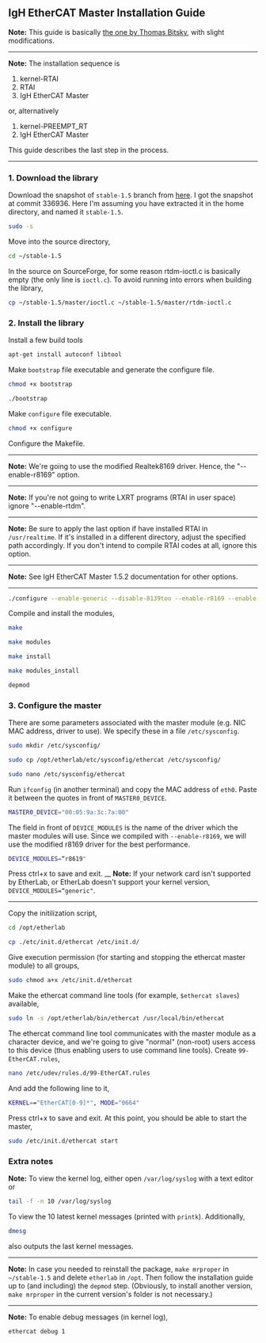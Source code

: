 ## IgH EtherCAT Master Installation Guide 
**Note:** This guide is basically [the one by Thomas Bitsky](http://lists.etherlab.org/pipermail/etherlab-users/2015/002820.html), with slight modifications.  
___
**Note:** The installation sequence is   
1. kernel-RTAI    
2. RTAI   
3. IgH EtherCAT Master 

or, alternatively

1. kernel-PREEMPT_RT
2. IgH EtherCAT Master 

This guide describes the last step in the process.
___
### 1. Download the library
Download the snapshot of `stable-1.5` branch from [here](https://sourceforge.net/p/etherlabmaster/code/ci/stable-1.5/tree/). I got the snapshot at commit 336936.
Here I'm assuming you have extracted it in the home directory, and named it `stable-1.5`.
```bash
sudo -s
```
Move into the source directory,
```bash
cd ~/stable-1.5
```
In the source on SourceForge, for some reason rtdm-ioctl.c is basically empty (the only line is `ioctl.c`). To avoid running into errors when building the library,
```bash
cp ~/stable-1.5/master/ioctl.c ~/stable-1.5/master/rtdm-ioctl.c
```
### 2. Install the library
Install a few build tools
```bash
apt-get install autoconf libtool
```
Make `bootstrap` file executable and generate the configure file.
```bash
chmod +x bootstrap
```
```bash
./bootstrap
```
Make `configure` file executable.
```bash
chmod +x configure
```
Configure the Makefile.
___
**Note:** We're going to use the modified Realtek8169 driver. Hence, the "--enable-r8169" option.   
___
**Note:** If you're not going to write LXRT programs (RTAI in user space) ignore "--enable-rtdm".  
___
**Note:** Be sure to apply the last option if have installed RTAI in `/usr/realtime`. If it's installed in a different directory, adjust the specified path accordingly. If you don't intend to compile RTAI codes at all, ignore this option.   
___
**Note:** See IgH EtherCAT Master 1.5.2 documentation for other options.
___
```bash
./configure --enable-generic --disable-8139too --enable-r8169 --enable-cycles --enable-rtdm --with-rtai-dir=/usr/realtime
```
Compile and install the modules,  
```bash
make
```
```bash
make modules
```
```bash
make install
```
```bash
make modules_install
```
```bash
depmod
```
### 3. Configure the master
There are some parameters associated with the master module (e.g. NIC MAC address, driver to use). We specify these in a file `/etc/sysconfig`. 
```bash
sudo mkdir /etc/sysconfig/
```
```bash
sudo cp /opt/etherlab/etc/sysconfig/ethercat /etc/sysconfig/
```
```bash
sudo nano /etc/sysconfig/ethercat
```
Run `ifconfig` (in another terminal) and copy the MAC address of `eth0`. Paste it between the quotes in front of `MASTER0_DEVICE`.  
```bash
MASTER0_DEVICE="00:05:9a:3c:7a:00"
```
The field in front of `DEVICE_MODULES` is the name of the driver which the master modules will use. Since we compiled with `--enable-r8169`, we will use the modified r8169 driver for the best performance. 
```bash
DEVICE_MODULES=“r8619"
```
Press ctrl+x to save and exit.
__
**Note:** If your network card isn't supported by EtherLab, or EtherLab doesn't support your kernel version, `DEVICE_MODULES=“generic"`.  
___
Copy the initilization script,
```bash
cd /opt/etherlab
```
```bash
cp ./etc/init.d/ethercat /etc/init.d/
```
Give execution permission (for starting and stopping the ethercat master module) to all groups,
```bash
sudo chmod a+x /etc/init.d/ethercat
```
Make the ethercat command line tools (for example, `$ethercat slaves`) available,
```bash
sudo ln -s /opt/etherlab/bin/ethercat /usr/local/bin/ethercat
```
The ethercat command line tool communicates with the master module as a character device, and we're going to give "normal" (non-root) users access to this device (thus enabling users to use command line tools).
Create `99-EtherCAT.rules`,
```bash
nano /etc/udev/rules.d/99-EtherCAT.rules
```
And add the following line to it,
```bash
KERNEL=="EtherCAT[0-9]*", MODE="0664"
```
Press ctrl+x to save and exit.
At this point, you should be able to start the master,
```bash
sudo /etc/init.d/ethercat start
```
### Extra notes
**Note:** To view the kernel log, either open `/var/log/syslog` with a text editor or
```bash
tail -f -n 10 /var/log/syslog
```
To view the 10 latest kernel messages (printed with `printk`). Additionally,
```bash
dmesg
```
also outputs the last kernel messages.
___
**Note:** In case you needed to reinstall the package, `make mrproper` in `~/stable-1.5` and delete `etherlab` in `/opt`. Then follow the installation guide up to (and including) the `depmod` step. (Obviously, to install another version, `make mrproper` in the current version's folder is not necessary.)
___
**Note:** To enable debug messages (in kernel log),
```bash
ethercat debug 1
```








